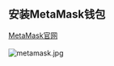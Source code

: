 ## 安装MetaMask钱包
[MetaMask官网](https://metamask.io)
<br><br>
![metamask.jpg](https://ipfs.ilark.io/ipfs/QmUEjAXJFRJtWKXdN1jQavTRCjLS7VSa2VmMQUFpbNwHFD)